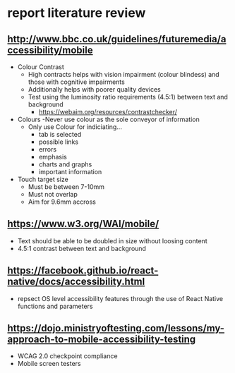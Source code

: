 # report literature review #

## http://www.bbc.co.uk/guidelines/futuremedia/accessibility/mobile
- Colour Contrast
	- High contracts helps with vision impairment (colour blindess) and those with cognitive impairments
	- Additionally helps with poorer quality devices
	- Test using the luminosity ratio requirements (4.5:1) between text and background
		- https://webaim.org/resources/contrastchecker/
- Colours
	-Never use colour as the sole conveyor of information
	- Only use Colour for indiciating...
		- tab is selected
		- possible links
		- errors
		- emphasis
		- charts and graphs
		- important information
- Touch target size
	- Must be between 7-10mm
	- Must not overlap
	- Aim for 9.6mm accross

## https://www.w3.org/WAI/mobile/ ##
- Text should be able to be doubled in size without loosing content
- 4.5:1 contrast between text and background

## https://facebook.github.io/react-native/docs/accessibility.html ##
- repsect OS level accessibility features through the use of React Native functions and parameters

## https://dojo.ministryoftesting.com/lessons/my-approach-to-mobile-accessibility-testing ##
- WCAG 2.0 checkpoint compliance
- Mobile screen testers

